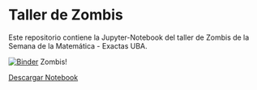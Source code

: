 # Taller de Zombis
Este repositorio contiene la Jupyter-Notebook del taller de Zombis de la Semana de la Matemática - Exactas UBA. 

[![Binder](https://mybinder.org/badge_logo.svg)](https://mybinder.org/v2/gh/iojea/zombis-python/HEAD?labpath=Humanos_vs_Zombis.ipynb) Zombis!

[Descargar Notebook](https://github.com/iojea/zombis-python/Humanos_vs_Zombis.ipynb)
